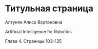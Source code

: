 # Титульная страница

Алтунян Алиса Вартановна

Artificial Intelligence for Robotics

Глава 4. Страницы 103-135



